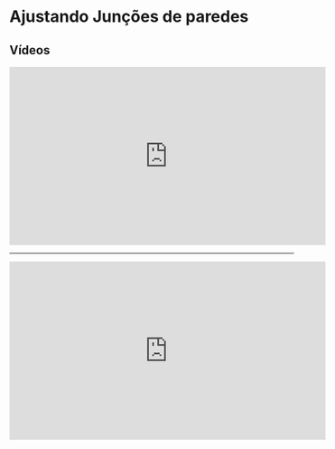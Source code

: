 # Ajustando Junções de paredes


## Vídeos

<iframe width="560" height="315" src="https://www.youtube.com/embed/1L1K9TFWKH0?si=MsK_dSktfR9X63kt" title="YouTube video player" frameborder="0" allow="accelerometer; autoplay; clipboard-write; encrypted-media; gyroscope; picture-in-picture; web-share" referrerpolicy="strict-origin-when-cross-origin" allowfullscreen></iframe>

-------------------------

<iframe width="560" height="315" src="https://www.youtube.com/embed/vU7KTivv_fk?si=Q-4dJnM44eqih1ZM" title="YouTube video player" frameborder="0" allow="accelerometer; autoplay; clipboard-write; encrypted-media; gyroscope; picture-in-picture; web-share" referrerpolicy="strict-origin-when-cross-origin" allowfullscreen></iframe>